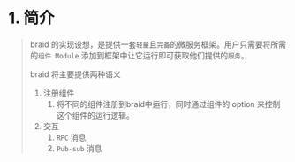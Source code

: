 # 1. 简介

> braid 的实现设想，是提供一套`轻量`且`完备`的微服务框架。用户只需要将所需的`组件 Module` 添加到框架中让它运行即可获取他们提供的`服务`。
>
> braid 将主要提供两种语义
>
> 1. 注册组件
>    1. 将不同的组件注册到braid中运行，同时通过组件的 option 来控制这个组件的运行逻辑。
> 2. 交互
>    1.  `RPC` 消息
>    2.  `Pub-sub` 消息


